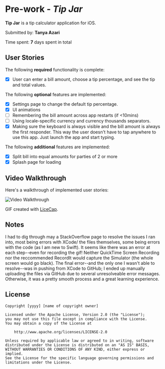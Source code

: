 # Pre-work - *Tip Jar*

**Tip Jar** is a tip calculator application for iOS.

Submitted by: **Tanya Azari**

Time spent: **7** days spent in total

## User Stories

The following **required** functionality is complete:

* [x] User can enter a bill amount, choose a tip percentage, and see the tip and total values.

The following **optional** features are implemented:
* [x] Settings page to change the default tip percentage.
* [x] UI animations
* [ ] Remembering the bill amount across app restarts (if <10mins)
* [ ] Using locale-specific currency and currency thousands separators.
* [x] Making sure the keyboard is always visible and the bill amount is always the first responder. This way the user doesn't have to tap anywhere to use this app. Just launch the app and start typing.

The following **additional** features are implemented:

- [x] Split bill into equal amounts for parties of 2 or more
- [x] Splash page for loading

## Video Walkthrough 

Here's a walkthrough of implemented user stories:

<img src='http://i.imgur.com/link/to/your/gif/file.gif' title='Video Walkthrough' width='' alt='Video Walkthrough' />

GIF created with [LiceCap](http://www.cockos.com/licecap/).

## Notes

I had to dig through may a StackOverflow page to resolve the issues I ran into, most being errors with XCode/ the files themselves, some being errors with the code (as I am new to Swift). 
It seems like there was an error at each step--even for recording the gif! Neither QuickTime Screen Recording nor the reccommended RecordIt would capture the Simulator (the whole screen would go black).
The final error--and the only one I wasn't able to resolve--was in pushing from XCode to GitHub; I ended up manually uploading the files via GitHub due to several unresolveable error messages.
Otherwise, it was a pretty smooth process and a great learning experience.

## License

    Copyright [yyyy] [name of copyright owner]

    Licensed under the Apache License, Version 2.0 (the "License");
    you may not use this file except in compliance with the License.
    You may obtain a copy of the License at

        http://www.apache.org/licenses/LICENSE-2.0

    Unless required by applicable law or agreed to in writing, software
    distributed under the License is distributed on an "AS IS" BASIS,
    WITHOUT WARRANTIES OR CONDITIONS OF ANY KIND, either express or implied.
    See the License for the specific language governing permissions and
    limitations under the License.
